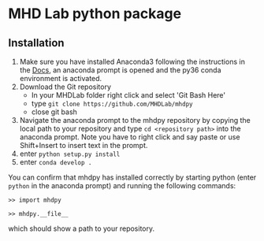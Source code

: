 # MHD Lab python package

## Installation
1. Make sure you have installed Anaconda3 following the instructions in the [Docs](https://github.com/MHDLab/Documentation/blob/master/README.md), an anaconda prompt is opened and the py36 conda environment is activated.
2. Download the Git repository
     * In your MHDLab folder right click and select 'Git Bash Here'
     * type `git clone https://github.com/MHDLab/mhdpy`
     * close git bash
4. Navigate the anaconda prompt to the mhdpy repository by copying the local path to your repository and type `cd <repository path>` into the anaconda prompt. Note you have to right click and say paste or use Shift+Insert to insert text in the prompt. 
5. enter `python setup.py install`
6. enter `conda develop .`

You can confirm that mhdpy has installed correctly by starting python (enter `python` in the anaconda prompt) and running the following commands:

`>> import mhdpy`

`>> mhdpy.__file__`

which should show a path to your repository. 
